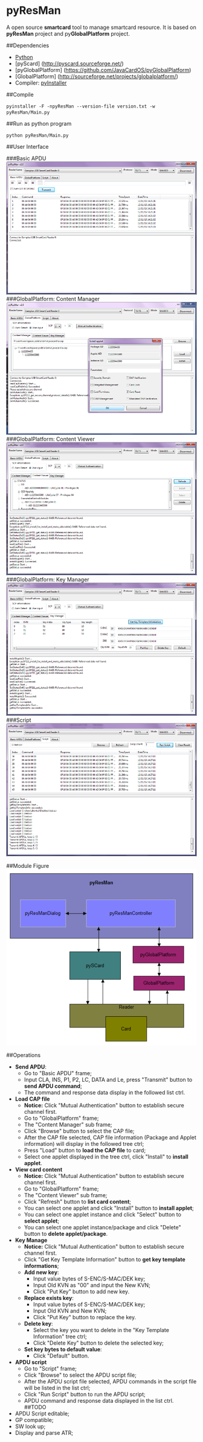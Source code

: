 # pyResMan
A open source **smartcard** tool to manage smartcard resource. It is based on **pyResMan** project and py**GlobalPlatform** project.

##Dependencies

* [Python](https://www.python.org/)
* [pyScard] (http://pyscard.sourceforge.net/)
* [pyGlobalPlatform] (https://github.com/JavaCardOS/pyGlobalPlatform)
* [GlobalPlatform] (http://sourceforge.net/projects/globalplatform/)
* Compiler: [pyInstaller](http://www.pyinstaller.org/)

##Compile

```
pyinstaller -F -npyResMan --version-file version.txt -w pyResMan/Main.py
```

##Run as python program

```
python pyResMan/Main.py
```


##User Interface

###Basic APDU
![](./images/pyResMan-basic-apdu.png)
###GlobalPlatform: Content Manager
![](./images/pyResMan-content-manager.png)
###GlobalPlatform: Content Viewer
![](./images/pyResMan-content-viewer.png)
###GlobalPlatform: Key Manager
![](./images/pyResMan-key-manager.png)
###Script
![](./images/pyResMan-script.png)

##Module Figure
![](./images/pyResMan.png)

##Operations

* **Send APDU**:
	* Go to "Basic APDU" frame;
	* Input CLA, INS, P1, P2, LC, DATA and Le, press "Transmit" button to **send APDU command**;
	* The command and response data display in the followed list ctrl.
* **Load CAP file**
	* **Notice:** Click "Mutual Authentication" button to establish secure channel first.
	* Go to "GlobalPlatform" frame;
	* The "Content Manager" sub frame;
	* Click "Browse" button to select the CAP file;
	* After the CAP file selected, CAP file information (Package and Applet information) will display in the followed tree ctrl;
	* Press "Load" button to **load the CAP file** to card;
	* Select one applet displayed in the tree ctrl, click "Install" to **install applet**.
* **View card content**
	* **Notice:** Click "Mutual Authentication" button to establish secure channel first.
	* Go to "GlobalPlatform" frame;
	* The "Content Viewer" sub frame;
	* Click "Refresh" button to **list card content**;
	* You can select one applet and click "Install" button to **install applet**;
	* You can select one applet instance and click "Select" button to **select applet**;
	* You can select one applet instance/package and click "Delete" button to **delete applet/package**.
* **Key Manage**
	* **Notice:** Click "Mutual Authentication" button to establish secure channel first.
	* Click "Get Key Template Information" button to **get key template informations**;
	* **Add new key**:
		* Input value bytes of S-ENC/S-MAC/DEK key;
		* Input Old KVN as "00" and input the New KVN;
		* Click "Put Key" button to add new key.
	* **Replace exists key**:
		* Input value bytes of S-ENC/S-MAC/DEK key;
		* Input Old KVN and New KVN;
		* Click "Put Key" button to replace the key.
	* **Delete key**:
		* Select the key you want to delete in the "Key Template Information" tree ctrl;
		* Click "Delete Key" button to delete the selected key;
	* **Set key bytes to default value**:
		* Click "Default" button.
* **APDU script**
	* Go to "Script" frame;
	* Click "Browse" to select the APDU script file;
	* After the APDU script file selected, APDU commands in the script file will be listed in the list ctrl;
	* Click "Run Script" button to run the APDU script;
	* APDU command and response data displayed in the list ctrl.
##TODO
* APDU Script editable;
* GP compatible;
* SW look up;
* Display and parse ATR;